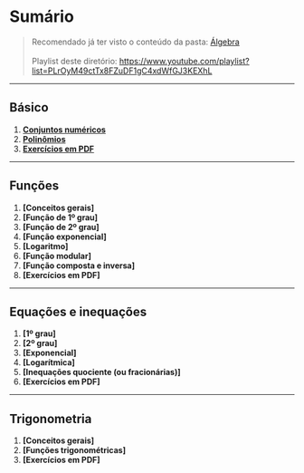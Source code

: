 # Sumário

> Recomendado já ter visto o conteúdo da pasta: [Álgebra](https://github.com/joao-pedro-angelo/AventurasPi/tree/main/algebra)<br><br>
> Playlist deste diretório: https://www.youtube.com/playlist?list=PLrOyM49ctTx8FZuDF1gC4xdWfGJ3KEXhL

---
## Básico
1. **[Conjuntos numéricos](teoria/conjuntosTeoria.md)**
2. **[Polinômios](teoria/polinômios.md)**
3. **[Exercícios em PDF](teoria/pdf/polinômiosEx.pdf)**

---
## Funções
1. **[Conceitos gerais]**
2. **[Função de 1º grau]**
3. **[Função de 2º grau]**
4. **[Função exponencial]**
5. **[Logaritmo]**
6. **[Função modular]**
7. **[Função composta e inversa]**
8. **[Exercícios em PDF]**

---
## Equações e inequações
1. **[1º grau]**
2. **[2º grau]**
3. **[Exponencial]**
4. **[Logarítmica]**
5. **[Inequações quociente (ou fracionárias)]**
6. **[Exercícios em PDF]**

---
## Trigonometria

1. **[Conceitos gerais]**
2. **[Funções trigonométricas]**
3. **[Exercícios em PDF]**
